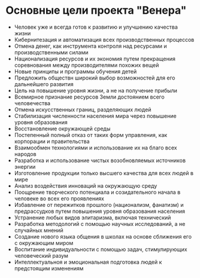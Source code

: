 # Основные цели проекта "Венера"

-   Человек уже и всегда готов к развитию и улучшению качества жизни
-   Кибернитезация и автоматизация всех производственных процессов
-   Отмена денег, как инструмента контроля над ресурсами и производственными силами
-   Национализация ресурсов и их экономия путем прекращения соревнования между производителями похожих вещей
-   Новые принципы и программы обучения детей
-   Предложить обществн широкий выбор возможностей для его дальнейшего развития
-   Цель на повышение уровня жизни, а не на получение прибыли
-   Всемирное признание ресурсов Земли достоянием всего человечества
-   Отмена искусственных границ, разделяющих людей
-   Стабилизация численности населения мира через повышение уровня образования
-   Восстановление окружающей среды
-   Постепенный полный отказ от таких форм управления, как корпорации и правительства
-   Взаимообмен технологиями и использование их на благо всех народов
-   Разработка и использование чистых возобновляемых источников энергии
-   Изготовление продукции только высшего качества для всех людей в мире
-   Анализ воздействия инноваций на окружающую среду
-   Поощрение творческого потенциала и созидательного начала в человеке во всех его проявлениях
-   Избавление от пережитков прошлого (национализм, фанатизм) и предрассудков путем повышения уровня образования населения
-   Устранение любых видов элитаризма, включая технический
-   Разработка методологий с помощью научных исследований, а не случайных мнений
-   Создание нового языка общения в школах на основе сближения его с окружающим миром
-   Воспитание индивидуальности с помощью задач, стимулирующих человеческий разум
-   Интеллектуальноя и эмоциональная подготовка людей к предстоящим изменениям